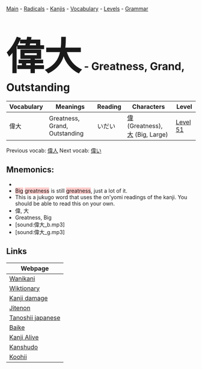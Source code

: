 <style> bigfont {font-size: 100px}</style>
[Main](../README.md) -
[Radicals](../radicals.md) -
[Kanjis](../kanjis.md) -
[Vocabulary](../vocabulary.md) -
[Levels](../levels.md) -
[Grammar](../grammar.md)
# <bigfont> 偉大</bigfont> - Greatness, Grand, Outstanding 

| Vocabulary | Meanings | Reading | Characters | Level |
| --- | --- | --- | --- | --- |
| 偉大 | Greatness, Grand, Outstanding | いだい |  [偉](../kanjis/偉.md) (Greatness), [大](../kanjis/大.md) (Big, Large) | [Level 51](../levels/wk_level51.md) |

Previous vocab: [偉人](偉人.md) Next vocab: [偉い](偉い.md) 

## Mnemonics:

* 
* <span style="background-color:#ffcccb"> Big</span> <span style="background-color:#ffcccb"> greatness</span> is still <span style="background-color:#ffcccb"> greatness</span>, just a lot of it.
* This is a jukugo word that uses the on'yomi readings of the kanji. You should be able to read this on your own.
* 偉, 大
* Greatness, Big
* [sound:偉大_b.mp3]
* [sound:偉大_g.mp3]


## Links 

| Webpage |
| --- |
| [Wanikani          ](https://www.wanikani.com/kanji/偉大) |
| [Wiktionary        ](https://en.wiktionary.org/wiki/偉大) |
| [Kanji damage      ](http://www.kanjidamage.com/kanji/search?utf8=✓&q=偉大) |
| [Jitenon           ](https://jitenon.com/kanji/偉大) |
| [Tanoshii japanese ](https://www.tanoshiijapanese.com/dictionary/kanji.cfm?k=偉大) |
| [Baike             ](https://baike.baidu.com/item/偉大) |
| [Kanji Alive       ](https://app.kanjialive.com/偉大) |
| [Kanshudo          ](https://www.kanshudo.com/searchmn?q=偉大) |
| [Koohii            ](https://kanji.koohii.com/study/kanji/偉大) |
